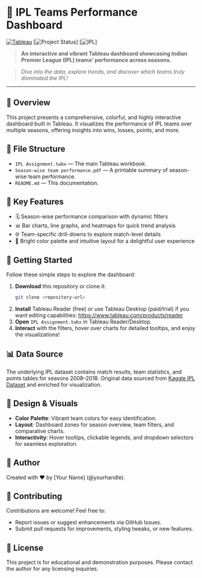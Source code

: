 <!-- README for IPL Teams Performance Dashboard -->
# 🌟 IPL Teams Performance Dashboard

[![Tableau](https://img.shields.io/badge/Tableau-202A87?style=for-the-badge&logo=tableau&logoColor=white)](https://www.tableau.com/)
[![Project Status](https://img.shields.io/badge/Status-Complete-brightgreen?style=flat-square)]
[![IPL](https://img.shields.io/badge/IPL-2018-FF5733?style=for-the-badge&logoColor=white)]

> **An interactive and vibrant Tableau dashboard showcasing Indian Premier League (IPL) teams' performance across seasons.**

> _Dive into the data, explore trends, and discover which teams truly dominated the IPL!_

---

## 🌈 Overview
This project presents a comprehensive, colorful, and highly interactive dashboard built in Tableau. It visualizes the performance of IPL teams over multiple seasons, offering insights into wins, losses, points, and more.

## 📁 File Structure
- `IPL Assignment.twbx` — The main Tableau workbook.
- `Season-wise team performance.pdf` — A printable summary of season-wise team performance.
- `README.md` — This documentation.

## 🎯 Key Features
- 🗓️ Season-wise performance comparison with dynamic filters
- 📊 Bar charts, line graphs, and heatmaps for quick trend analysis
- 🌐 Team-specific drill-downs to explore match-level details
- 🎨 Bright color palette and intuitive layout for a delightful user experience

## 🚀 Getting Started
Follow these simple steps to explore the dashboard:

1. **Download** this repository or clone it:
   ```bash
   git clone <repository-url>
   ```
2. **Install** Tableau Reader (free) or use Tableau Desktop (paid/trial) if you want editing capabilities:
   https://www.tableau.com/products/reader
3. **Open** `IPL Assignment.twbx` in Tableau Reader/Desktop.
4. **Interact** with the filters, hover over charts for detailed tooltips, and enjoy the visualizations!

## 📊 Data Source
The underlying IPL dataset contains match results, team statistics, and points tables for seasons 2008–2018. Original data sourced from [Kaggle IPL Dataset](https://www.kaggle.com/ramjidoolla/ipl-data-set) and enriched for visualization.

## 🎨 Design & Visuals
- **Color Palette**: Vibrant team colors for easy identification.
- **Layout**: Dashboard zones for season overview, team filters, and comparative charts.
- **Interactivity**: Hover tooltips, clickable legends, and dropdown selectors for seamless exploration.

## 👥 Author
Created with ❤️ by [Your Name] (@yourhandle).

## 🤝 Contributing
Contributions are welcome! Feel free to:
- Report issues or suggest enhancements via GitHub Issues.
- Submit pull requests for improvements, styling tweaks, or new features.

## 📄 License
This project is for educational and demonstration purposes. Please contact the author for any licensing inquiries.